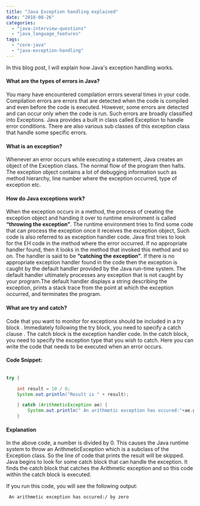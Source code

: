 ```yaml
---
title: "Java Exception handling explained"
date: "2018-08-26"
categories: 
  - "java-interview-questions"
  - "java_language_features"
tags: 
  - "core-java"
  - "java-exception-handling"
---
```


In this blog post, I will explain how Java's exception handling works.

#### **What are the types of errors in Java?**

You many have encountered compilation errors several times in your code. Compilation errors are errors that are detected when the code is compiled and even before the code is executed. However, some errors are detected and can occur only when the code is run. Such errors are broadly classified into Exceptions. Java provides a built in class called Exception to handle error conditions. There are also various sub classes of this exception class that handle some specific errors.

#### What is an exception?

Whenever an error occurs while executing a statement, Java creates an object of the Exception class. The normal flow of the program then halts. The exception object contains a lot of debugging information such as method hierarchy, line number where the exception occurred, type of exception etc.

#### **How do Java exceptions work?**

When the exception occurs in a method, the process of creating the exception object and handing it over to runtime environment is called **“throwing the exception”**. The runtime environment tries to find some code that can process the exception once it receives the exception object, Such code is also referred to as exception handler code. Java first tries to look for the EH code in the method where the error occurred. If no appropriate handler found, then it looks in the method that invoked this method and so on. The handler is said to be **“catching the exception”**. If there is no appropriate exception handler found in the code then the exception is caught by the default handler provided by the Java run-time system. The default handler ultimately processes any exception that is not caught by your program.The default handler displays a string describing the exception, prints a stack trace from the point at which the exception occurred, and terminates the program.

#### What are try and catch?

Code that you want to monitor for exceptions should be included in a try block . Immediately following the try block, you need to specify a catch clause . The catch block is the exception handler code. In the catch block, you need to specify the exception type that you wish to catch. Here you can write the code that needs to be executed when an error occurs.

#### Code Snippet:

````java

try {

    int result = 10 / 0;
    System.out.println("Result is " + result);

    } catch (ArithmeticException ae) {
        System.out.println(" An arithmetic exception has occured:"+ae.getMessage());
    }

````

#### Explanation

In the above code, a number is divided by 0. This causes the Java runtime system to throw an ArithmeticException which is a subclass of the Exception class. So the line of code that prints the result will be skipped. Java begins to look for some catch block that can handle the exception. It finds the catch block that catches the Arithmetic exception and so this code within the catch block is executed.

If you run this code, you will see the following output:

```
 An arithmetic exception has occured:/ by zero
```
